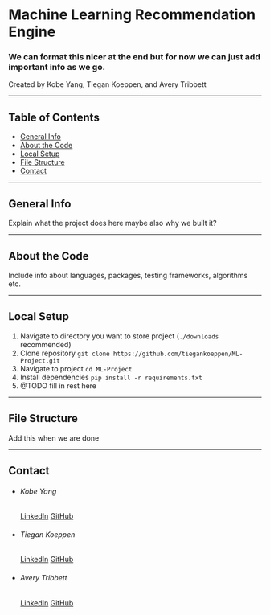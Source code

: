 # Machine Learning Recommendation Engine

### We can format this nicer at the end but for now we can just add important info as we go.

Created by Kobe Yang, Tiegan Koeppen, and Avery Tribbett

---

## Table of Contents
* [General Info](#general-info)
* [About the Code](#about-the-code)
* [Local Setup](#local-setup)
* [File Structure](#file-structure)
* [Contact](#contact)

---

## General Info

Explain what the project does here maybe also why we built it?

---

## About the Code

Include info about languages, packages, testing frameworks, algorithms etc.

---

## Local Setup

1. Navigate to directory you want to store project (`./downloads` recommended)
2. Clone repository `git clone https://github.com/tiegankoeppen/ML-Project.git`
3. Navigate to project `cd ML-Project`
4. Install dependencies `pip install -r requirements.txt`
5. @TODO fill in rest here

---

## File Structure

Add this when we are done

---

## Contact
- ###### Kobe Yang
  [LinkedIn](https://www.linkedin.com/in/kobeyang16/)
  [GitHub](https://github.com/Kobe16)

- ###### Tiegan Koeppen
  [LinkedIn](https://www.linkedin.com/in/tiegan-koeppen/)
  [GitHub](https://github.com/tiegankoeppen)

- ###### Avery Tribbett
  [LinkedIn](https://www.linkedin.com/in/averytribbett/)
  [GitHub](https://github.com/averytribbett)


